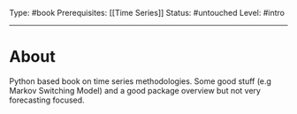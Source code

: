 Type: #book
Prerequisites: [[Time Series]]
Status: #untouched 
Level: #intro 

----
# About

Python based book on time series methodologies. Some good stuff (e.g Markov Switching Model) and a good package overview but not very forecasting focused.